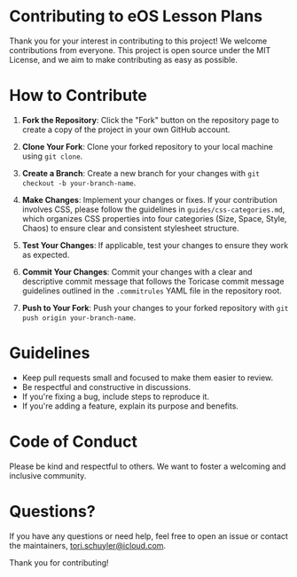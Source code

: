# Contributing to eOS Lesson Plans
Thank you for your interest in contributing to this project! We welcome contributions from everyone. 
This project is open source under the MIT License, and we aim to make contributing as easy as possible.

# How to Contribute
1. **Fork the Repository**: Click the "Fork" button on the repository page to create a copy of the project in your own GitHub account.

2. **Clone Your Fork**: Clone your forked repository to your local machine using `git clone`.

3. **Create a Branch**: Create a new branch for your changes with `git checkout -b your-branch-name`.

4. **Make Changes**: Implement your changes or fixes. If your contribution involves CSS, please follow the guidelines in `guides/css-categories.md`,
which organizes CSS properties into four categories (Size, Space, Style, Chaos) to ensure clear and consistent stylesheet structure.

5. **Test Your Changes**: If applicable, test your changes to ensure they work as expected.

6. **Commit Your Changes**: Commit your changes with a clear and descriptive commit message that follows the Toricase commit message guidelines 
outlined in the `.commitrules` YAML file in the repository root.

7. **Push to Your Fork**: Push your changes to your forked repository with `git push origin your-branch-name`.

# Guidelines
- Keep pull requests small and focused to make them easier to review.
- Be respectful and constructive in discussions.
- If you're fixing a bug, include steps to reproduce it.
- If you're adding a feature, explain its purpose and benefits.

# Code of Conduct
Please be kind and respectful to others. We want to foster a welcoming and inclusive community.

# Questions?
If you have any questions or need help, feel free to open an issue or contact the maintainers, tori.schuyler@icloud.com.

Thank you for contributing!
